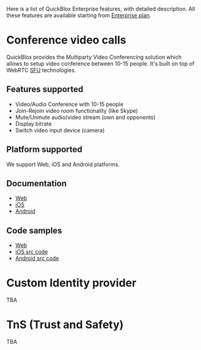 Here is a list of QuickBlox Enterprise features, with detailed description. All these features are available starting from [Enterprise plan](https://quickblox.com/plans).
 
<span id="Conference_video_calls" class="on_page_navigation"></span>
# Conference video calls
QuickBlox provides the Multiparty Video Conferencing solution which allows to setup video conference between 10-15 people. It's built on top of WebRTC [SFU](https://webrtcglossary.com/sfu) technologies.

## Features supported

* Video/Audio Conference with 10-15 people
* Join-Rejoin video room functionality (like Skype) 
* Mute/Unmute audio/video stream (own and opponents)
* Display bitrate
* Switch video input device (camera) 

## Platform supported
We support Web, iOS and Android platforms.

## Documentation
* [Web](https://samples.quickblox.com/videoconf/docs)
* [iOS](https://samples.quickblox.com/videoconf/ios/docs)
* [Android](https://samples.quickblox.com/videoconf/android/docs)

## Code samples
* [Web](https://samples.quickblox.com/videoconf/text_video_chat)
* [iOS src code](https://samples.quickblox.com/videoconf/ios/sample/ConferenceSample.zip)
* [Android src code](https://samples.quickblox.com/videoconf/android/sample/ConferenceSample.zip)

<span id="Custom_Identity_provider" class="on_page_navigation"></span>
# Custom Identity provider
TBA

<span id="TNS_Trust_and_Safety" class="on_page_navigation"></span>
# TnS (Trust and Safety)
TBA
